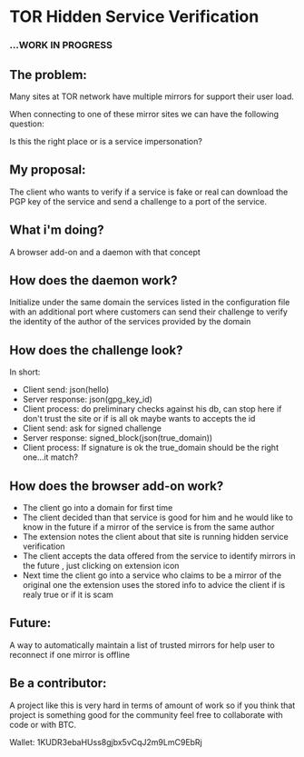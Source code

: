 # TOR Hidden Service Verification

### ...WORK IN PROGRESS

## The problem:

Many sites at TOR network have multiple mirrors for support their user load.

When connecting to one of these mirror sites we can have the following question:

Is this the right place or is a service impersonation?

## My proposal:

The client who wants to verify if a service is fake or real can download the PGP key of the service and send a challenge to a port of the service.

## What i'm doing?

A browser add-on and a daemon with that concept

## How does the daemon work?

Initialize under the same domain the services listed in the configuration file with an additional port where customers can send their challenge to verify the identity of the author of the services provided by the domain

## How does the challenge look?

In short:

- Client send: json(hello)
- Server response: json(gpg_key_id)
- Client process: do preliminary checks against his db, can stop here if don't trust the site or if is all ok maybe wants to accepts the id
- Client send: ask for signed challenge
- Server response: signed_block(json(true_domain))
- Client process: If signature is ok the true_domain should be the right one...it match?

## How does the browser add-on work?

- The client go into a domain for first time
- The client decided than that service is good for him and he would like to know in the future if a mirror of the service is from the same author
- The extension notes the client about that site is running hidden service verification
- The client accepts the data offered from the service to identify mirrors in the future , just clicking on extension icon
- Next time the client go into a service who claims to be a mirror of the original one the extension uses the stored info to advice the client if is realy true or if it is scam

## Future:

A way to automatically maintain a list of trusted mirrors for help user to reconnect if one mirror is offline

## Be a contributor:

A project like this is very hard in terms of amount of work so if you think that project is something good for the community feel free to collaborate with code or with BTC.

Wallet: 1KUDR3ebaHUss8gjbx5vCqJ2m9LmC9EbRj
